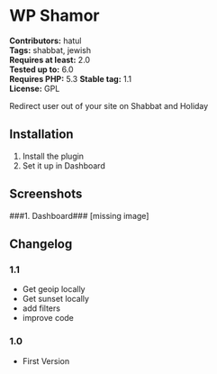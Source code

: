 # WP Shamor #
**Contributors:** hatul  
**Tags:** shabbat, jewish  
**Requires at least:** 2.0  
**Tested up to:** 6.0  
**Requires PHP:** 5.3
**Stable tag:** 1.1  
**License:** GPL  

Redirect user out of your site on Shabbat and Holiday

## Installation ##
1. Install the plugin
2. Set it up in Dashboard

## Screenshots ##
###1. Dashboard###
[missing image]


## Changelog ##
### 1.1 ###
* Get geoip locally
* Get sunset locally
* add filters
* improve code
### 1.0 ###
* First Version
